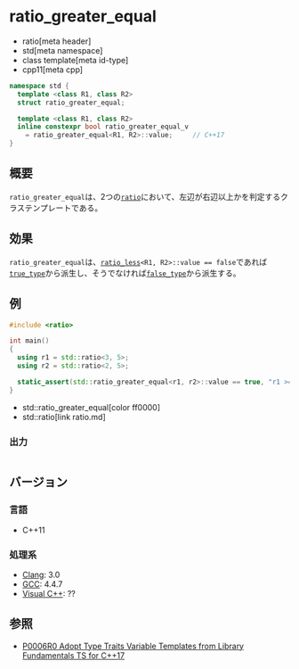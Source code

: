 # ratio_greater_equal
* ratio[meta header]
* std[meta namespace]
* class template[meta id-type]
* cpp11[meta cpp]

```cpp
namespace std {
  template <class R1, class R2>
  struct ratio_greater_equal;

  template <class R1, class R2>
  inline constexpr bool ratio_greater_equal_v
    = ratio_greater_equal<R1, R2>::value;     // C++17
}
```

## 概要
`ratio_greater_equal`は、2つの[`ratio`](ratio.md)において、左辺が右辺以上かを判定するクラステンプレートである。


## 効果
`ratio_greater_equal`は、[`ratio_less`](ratio_less.md)`<R1, R2>::value == false`であれば[`true_type`](/reference/type_traits/true_type.md)から派生し、そうでなければ[`false_type`](/reference/type_traits/false_type.md)から派生する。


## 例
```cpp example
#include <ratio>

int main()
{
  using r1 = std::ratio<3, 5>;
  using r2 = std::ratio<2, 5>;

  static_assert(std::ratio_greater_equal<r1, r2>::value == true, "r1 >= r2");
}
```
* std::ratio_greater_equal[color ff0000]
* std::ratio[link ratio.md]

### 出力
```
```

## バージョン
### 言語
- C++11

### 処理系
- [Clang](/implementation.md#clang): 3.0
- [GCC](/implementation.md#gcc): 4.4.7
- [Visual C++](/implementation.md#visual_cpp): ??


## 参照
- [P0006R0 Adopt Type Traits Variable Templates from Library Fundamentals TS for C++17](http://www.open-std.org/jtc1/sc22/wg21/docs/papers/2015/p0006r0.html)
